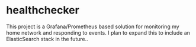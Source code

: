 # healthchecker
This project is a Grafana/Prometheus based solution for monitoring my home network and responding to events. I plan to expand this to include an ElasticSearch stack in the future..
